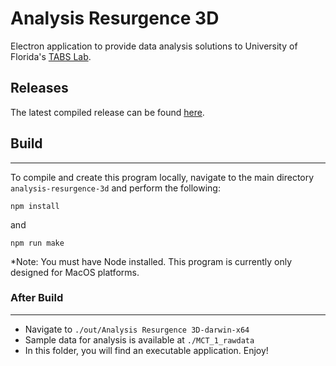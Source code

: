 # Analysis Resurgence 3D

Electron application to provide data analysis solutions to University of
Florida's [TABS Lab](https://www.tabs-labs.com/).

## Releases

The latest compiled release can be
found [here](https://github.com/MatthewLamperski/analysis-resurgence-3d/releases/latest).

## Build

___
To compile and create this program locally, navigate to the main directory `analysis-resurgence-3d` and perform the
following:

```shell
npm install
```

and

```shell
npm run make
```

*Note: You must have Node installed. This program is currently only designed for MacOS platforms.

### After Build

___

- Navigate to `./out/Analysis Resurgence 3D-darwin-x64`
- Sample data for analysis is available at `./MCT_1_rawdata`
- In this folder, you will find an executable application. Enjoy!
